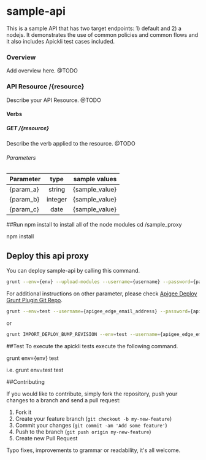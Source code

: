 sample-api
=========
This is a sample API that has two target endpoints:  1) default and 2) a nodejs.
It demonstrates the use of common policies and common flows and it 
also includes Apickli test cases included. 



### Overview
Add overview here. @TODO

### API Resource /{resource}
Describe your API Resource. @TODO

#### Verbs

##### GET /{resource}
Describe the verb applied to the resource. @TODO

###### Parameters

| Parameter     | type          | sample values |
| ------------- |:-------------:| -------------:|
| {param_a}     | string        | {sample_value}|
| {param_b}     | integer       | {sample_value}|
| {param_c}     | date          | {sample_value}|


##Run npm install to install all of the node modules
cd /sample_proxy

npm install

## Deploy this api proxy
You can deploy sample-api by calling this command.
```bash
grunt --env={env} --upload-modules --username={username} --password={password}
```
For additional instructions on other parameter, please check [Apigee Deploy Grunt Plugin Git Repo](https://github.com/apigeecs/apigee-deploy-grunt-plugin).

```bash
grunt --env=test --username={apigee_edge_email_address} --password={apigee_edge_password}
```
or 

```bash
grunt IMPORT_DEPLOY_BUMP_REVISION --env=test --username={apigee_edge_email_address} --password={apigee_edge_password} --debug --curl=true
```

##Test
To execute the apickli tests execute the following command.

grunt env={env} test

i.e.
grunt env=test test


##Contributing

If you would like to contribute, simply fork the repository, push your changes to a branch and send a pull request:

1. Fork it
2. Create your feature branch (`git checkout -b my-new-feature`)
3. Commit your changes (`git commit -am 'Add some feature'`)
4. Push to the branch (`git push origin my-new-feature`)
5. Create new Pull Request

Typo fixes, improvements to grammar or readability, it's all welcome.

